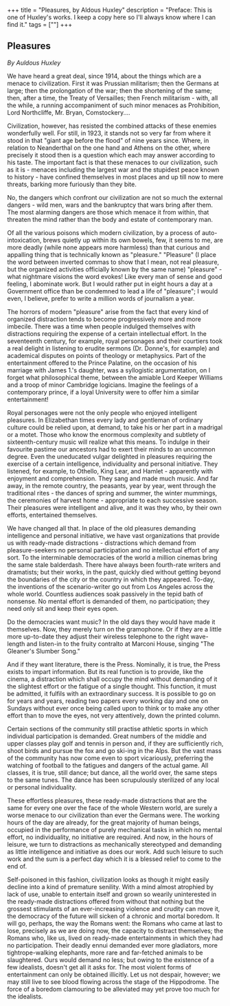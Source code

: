 +++
title = "Pleasures, by Aldous Huxley"
description = "Preface: This is one of Huxley's works. I keep a copy here so I'll always know where I can find it."
tags = [""]
+++



## Pleasures
*By Auldous Huxley*

We have heard a great deal, since 1914, about the things which are a menace to civilization. First it was Prussian militarism; then the Germans at large; then the prolongation of the war; then the shortening of the same; then, after a time, the Treaty of Versailles; then French militarism - with, all the while, a running accompaniment of such minor menaces as Prohibition, Lord Northcliffe, Mr. Bryan, Comstockery....

Civilization, however, has resisted the combined attacks of these enemies wonderfully well. For still, in 1923, it stands not so very far from where it stood in that "giant age before the flood" of nine years since. Where, in relation to Neanderthal on the one hand and Athens on the other, where precisely it stood then is a question which each may answer according to his taste. The important fact is that these menaces to our civilization, such as it is - menaces including the largest war and the stupidest peace known to history - have confined themselves in most places and up till now to mere threats, barking more furiously than they bite.

No, the dangers which confront our civilization are not so much the external dangers - wild men, wars and the bankruptcy that wars bring after them. The most alarming dangers are those which menace it from within, that threaten the mind rather than the body and estate of contemporary man.

Of all the various poisons which modern civilization, by a process of auto-intoxication, brews quietly up within its own bowels, few, it seems to me, are more deadly (while none appears more harmless) than that curious and appalling thing that is technically known as "pleasure." "Pleasure" (I place the word between inverted commas to show that I mean, not real pleasure, but the organized activities officially known by the same name) "pleasure" - what nightmare visions the word evokes! Like every man of sense and good feeling, I abominate work. But I would rather put in eight hours a day at a Government office than be condemned to lead a life of "pleasure"; I would even, I believe, prefer to write a million words of journalism a year.

The horrors of modern "pleasure" arise from the fact that every kind of organized distraction tends to become progressively more and more imbecile. There was a time when people indulged themselves with distractions requiring the expense of a certain intellectual effort. In the seventeenth century, for example, royal personages and their courtiers took a real delight in listening to erudite sermons (Dr. Donne's, for example) and academical disputes on points of theology or metaphysics. Part of the entertainment offered to the Prince Palatine, on the occasion of his marriage with James 1.'s daughter, was a syllogistic argumentation, on I forget what philosophical theme, between the amiable Lord Keeper Williams and a troop of minor Cambridge logicians. Imagine the feelings of a contemporary prince, if a loyal University were to offer him a similar entertainment!

Royal personages were not the only people who enjoyed intelligent pleasures. In Elizabethan times every lady and gentleman of ordinary culture could be relied upon, at demand, to take his or her part in a madrigal or a motet. Those who know the enormous complexity and subtlety of sixteenth-century music will realize what this means. To indulge in their favourite pastime our ancestors had to exert their minds to an uncommon degree. Even the uneducated vulgar delighted in pleasures requiring the exercise of a certain intelligence, individuality and personal initiative. They listened, for example, to Othello, King Lear, and Hamlet - apparently with enjoyment and comprehension. They sang and made much music. And far away, in the remote country, the peasants, year by year, went through the traditional rites - the dances of spring and summer, the winter mummings, the ceremonies of harvest home - appropriate to each successive season. Their pleasures were intelligent and alive, and it was they who, by their own efforts, entertained themselves.

We have changed all that. In place of the old pleasures demanding intelligence and personal initiative, we have vast organizations that provide us with ready-made distractions - distractions which demand from pleasure-seekers no personal participation and no intellectual effort of any sort. To the interminable democracies of the world a million cinemas bring the same stale balderdash. There have always been fourth-rate writers and dramatists; but their works, in the past, quickly died without getting beyond the boundaries of the city or the country in which they appeared. To-day, the inventions of the scenario-writer go out from Los Angeles across the whole world. Countless audiences soak passively in the tepid bath of nonsense. No mental effort is demanded of them, no participation; they need only sit and keep their eyes open.

Do the democracies want music? In the old days they would have made it themselves. Now, they merely turn on the gramophone. Or if they are a little more up-to-date they adjust their wireless telephone to the right wave-length and listen-in to the fruity contralto at Marconi House, singing "The Gleaner's Slumber Song."

And if they want literature, there is the Press. Nominally, it is true, the Press exists to impart information. But its real function is to provide, like the cinema, a distraction which shall occupy the mind without demanding of it the slightest effort or the fatigue of a single thought. This function, it must be admitted, it fulfils with an extraordinary success. It is possible to go on for years and years, reading two papers every working day and one on Sundays without ever once being called upon to think or to make any other effort than to move the eyes, not very attentively, down the printed column.

Certain sections of the community still practise athletic sports in which individual participation is demanded. Great numbers of the middle and upper classes play golf and tennis in person and, if they are sufficiently rich, shoot birds and pursue the fox and go ski-ing in the Alps. But the vast mass of the community has now come even to sport vicariously, preferring the watching of football to the fatigues and dangers of the actual game. All classes, it is true, still dance; but dance, all the world over, the same steps to the same tunes. The dance has been scrupulously sterilized of any local or personal individuality.

These effortless pleasures, these ready-made distractions that are the same for every one over the face of the whole Western world, are surely a worse menace to our civilization than ever the Germans were. The working hours of the day are already, for the great majority of human beings, occupied in the performance of purely mechanical tasks in which no mental effort, no individuality, no initiative are required. And now, in the hours of leisure, we turn to distractions as mechanically stereotyped and demanding as little intelligence and initiative as does our work. Add such leisure to such work and the sum is a perfect day which it is a blessed relief to come to the end of.

Self-poisoned in this fashion, civilization looks as though it might easily decline into a kind of premature senility. With a mind almost atrophied by lack of use, unable to entertain itself and grown so wearily uninterested in the ready-made distractions offered from without that nothing but the grossest stimulants of an ever-increasing violence and crudity can move it, the democracy of the future will sicken of a chronic and mortal boredom. It will go, perhaps, the way the Romans went: the Romans who came at last to lose, precisely as we are doing now, the capacity to distract themselves; the Romans who, like us, lived on ready-made entertainments in which they had no participation. Their deadly ennui demanded ever more gladiators, more tightrope-walking elephants, more rare and far-fetched animals to be slaughtered. Ours would demand no less; but owing to the existence of a few idealists, doesn't get all it asks for. The most violent forms of entertainment can only be obtained illicitly. Let us not despair, however; we may still live to see blood flowing across the stage of the Hippodrome. The force of a boredom clamouring to be alleviated may yet prove too much for the idealists.
